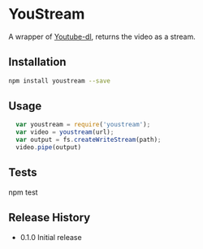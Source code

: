 YouStream
=========

A wrapper of [Youtube-dl](http://rg3.github.io/youtube-dl), returns the video as a stream.

## Installation

```bash
npm install youstream --save
```

## Usage

```js
  var youstream = require('youstream');
  var video = youstream(url);
  var output = fs.createWriteStream(path);
  video.pipe(output)
```

## Tests

npm test


## Release History

* 0.1.0 Initial release
